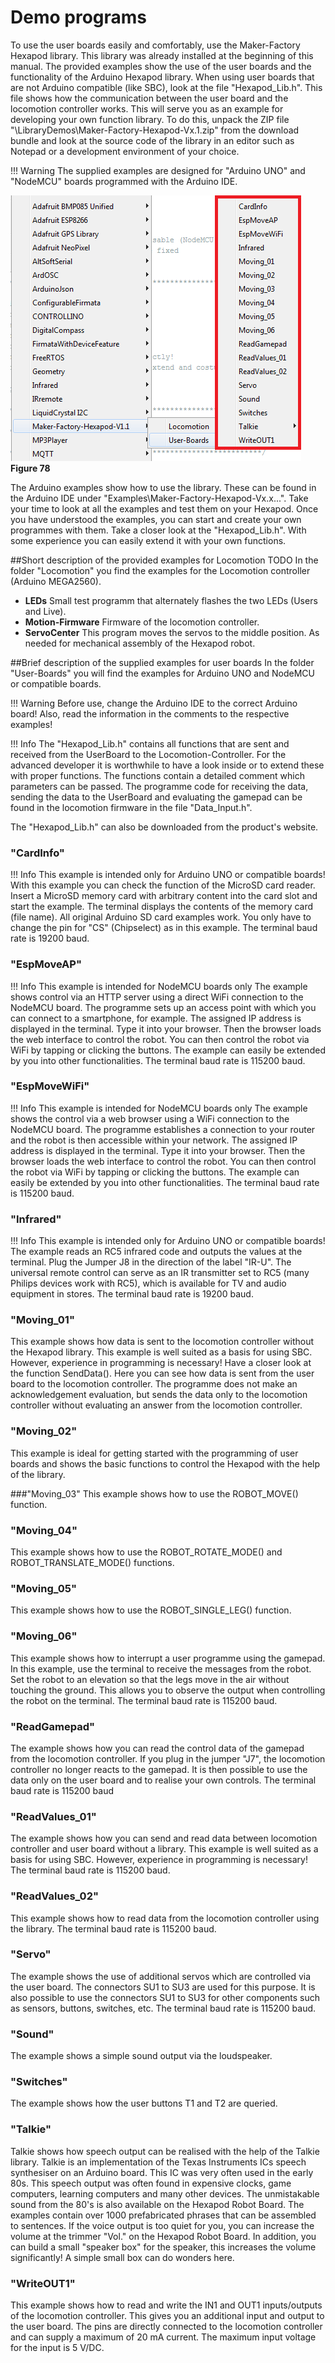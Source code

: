 # Demo programs

To use the user boards easily and comfortably, use the Maker-Factory Hexapod library. This library was already installed at the beginning of this manual. The provided examples show the use of the user boards and the functionality of the Arduino Hexapod library. When using user boards that are not Arduino compatible (like SBC), look at the file "Hexapod_Lib.h". This file shows how the communication between the user board and the locomotion controller works. This will serve you as an example for developing your own function library. To do this, unpack the ZIP file "\LibraryDemos\Maker-Factory-Hexapod-Vx.1.zip" from the download bundle and look at the source code of the library in an editor such as Notepad or a development environment of your choice.

!!! Warning
    The supplied examples are designed for "Arduino UNO" and "NodeMCU" boards programmed with the Arduino IDE.

![Figure 78](../../images/robobug-hexapod/Abb_78.png "Figure 78")   
**Figure 78**

The Arduino examples show how to use the library. These can be found in the Arduino IDE under "Examples\Maker-Factory-Hexapod-Vx.x\...". Take your time to look at all the examples and test them on your Hexapod. Once you have understood the examples, you can start and create your own programmes with them. Take a closer look at the "Hexapod_Lib.h". With some experience you can easily extend it with your own functions.

##Short description of the provided examples for Locomotion  TODO
In the folder "Locomotion" you find the examples for the Locomotion controller (Arduino MEGA2560).

- **LEDs**
Small test programm that alternately flashes the two LEDs (Users and Live).
- **Motion-Firmware**
Firmware of the locomotion controller.
- **ServoCenter**
This program moves the servos to the middle position. As needed for mechanical assembly of the Hexapod robot.


##Brief description of the supplied examples for user boards
In the folder "User-Boards" you will find the examples for Arduino UNO and NodeMCU or compatible boards.

!!! Warning
    Before use, change the Arduino IDE to the correct Arduino board! Also, read the information in the comments to the respective examples!

!!! Info
    The "Hexapod_Lib.h" contains all functions that are sent and received from the UserBoard to the Locomotion-Controller. For the advanced developer it is worthwhile to have a look inside or to extend these with proper functions. The functions contain a detailed comment which parameters can be passed. The programme code for receiving the data, sending the data to the UserBoard and evaluating the gamepad can be found in the locomotion firmware in the file "Data_Input.h".

The "Hexapod_Lib.h" can also be downloaded from the product's website.

### "CardInfo"

!!! Info
    This example is intended only for Arduino UNO or compatible boards!
With this example you can check the function of the MicroSD card reader. Insert a MicroSD memory card with arbitrary content into the card slot and start the example. The terminal displays the contents of the memory card (file name). All original Arduino SD card examples work. You only have to change the pin for "CS" (Chipselect) as in this example. The terminal baud rate is 19200 baud.

### "EspMoveAP"

!!! Info
    This example is intended for NodeMCU boards only
The example shows control via an HTTP server using a direct WiFi connection to the NodeMCU board. The programme sets up an access point with which you can connect to a smartphone, for example. The assigned IP address is displayed in the terminal. Type it into your browser. Then the browser loads the web interface to control the robot. You can then control the robot via WiFi by tapping or clicking the buttons. The example can easily be extended by you into other functionalities. The terminal baud rate is 115200 baud.

### "EspMoveWiFi"

!!! Info
    This example is intended for NodeMCU boards only
The example shows the control via a web browser using a WiFi connection to the NodeMCU board. The programme establishes a connection to your router and the robot is then accessible within your network. The assigned IP address is displayed in the terminal. Type it into your browser. Then the browser loads the web interface to control the robot. You can then control the robot via WiFi by tapping or clicking the buttons. The example can easily be extended by you into other functionalities. The terminal baud rate is 115200 baud.

### "Infrared"

!!! Info
    This example is intended only for Arduino UNO or compatible boards!
The example reads an RC5 infrared code and outputs the values at the terminal. Plug the Jumper J8 in the direction of the label "IR-U". The universal remote control can serve as an IR transmitter set to RC5 (many Philips devices work with RC5), which is available for TV and audio equipment in stores. The terminal baud rate is 19200 baud.

### "Moving_01"
This example shows how data is sent to the locomotion controller without the Hexapod library. This example is well suited as a basis for using SBC. However, experience in programming is necessary! Have a closer look at the function SendData(). Here you can see how data is sent from the user board to the locomotion controller. The programme does not make an acknowledgement evaluation, but sends the data only to the locomotion controller without evaluating an answer from the locomotion controller.

### "Moving_02"
This example is ideal for getting started with the programming of user boards and shows the basic functions to control the Hexapod with the help of the library.

###"Moving_03"
This example shows how to use the ROBOT_MOVE() function.

### "Moving_04"
This example shows how to use the ROBOT_ROTATE_MODE() and ROBOT_TRANSLATE_MODE() functions.

### "Moving_05"
This example shows how to use the ROBOT_SINGLE_LEG() function.

### "Moving_06"
This example shows how to interrupt a user programme using the gamepad. In this example, use the terminal to receive the messages from the robot. Set the robot to an elevation so that the legs move in the air without touching the ground. This allows you to observe the output when controlling the robot on the terminal. The terminal baud rate is 115200 baud.

### "ReadGamepad"
The example shows how you can read the control data of the gamepad from the locomotion controller. If you plug in the jumper "J7", the locomotion controller no longer reacts to the gamepad. It is then possible to use the data only on the user board and to realise your own controls. The terminal baud rate is 115200 baud

### "ReadValues_01"
The example shows how you can send and read data between locomotion controller and user board without a library. This example is well suited as a basis for using SBC. However, experience in programming is necessary! The terminal baud rate is 115200 baud.

### "ReadValues_02"
This example shows how to read data from the locomotion controller using the library. The terminal baud rate is 115200 baud.

### "Servo"
The example shows the use of additional servos which are controlled via the user board. The connectors SU1 to SU3 are used for this purpose. It is also possible to use the connectors SU1 to SU3 for other components such as sensors, buttons, switches, etc. The terminal baud rate is 115200 baud.

### "Sound"
The example shows a simple sound output via the loudspeaker.

### "Switches"
The example shows how the user buttons T1 and T2 are queried.

### "Talkie"
Talkie shows how speech output can be realised with the help of the Talkie library. Talkie is an implementation of the Texas Instruments ICs speech synthesiser on an Arduino board. This IC was very often used in the early 80s. This speech output was often found in expensive clocks, game computers, learning computers and many other devices. The unmistakable sound from the 80's is also available on the Hexapod Robot Board. The examples contain over 1000 prefabricated phrases that can be assembled to sentences. If the voice output is too quiet for you, you can increase the volume at the trimmer "Vol." on the Hexapod Robot Board. In addition, you can build a small "speaker box" for the speaker, this increases the volume significantly! A simple small box can do wonders here.

### "WriteOUT1"
This example shows how to read and write the IN1 and OUT1 inputs/outputs  of the locomotion controller. This gives you an additional input and output to the user board. The pins are directly connected to the locomotion controller and can supply a maximum of 20 mA current. The maximum input voltage for the input is 5 V/DC.
